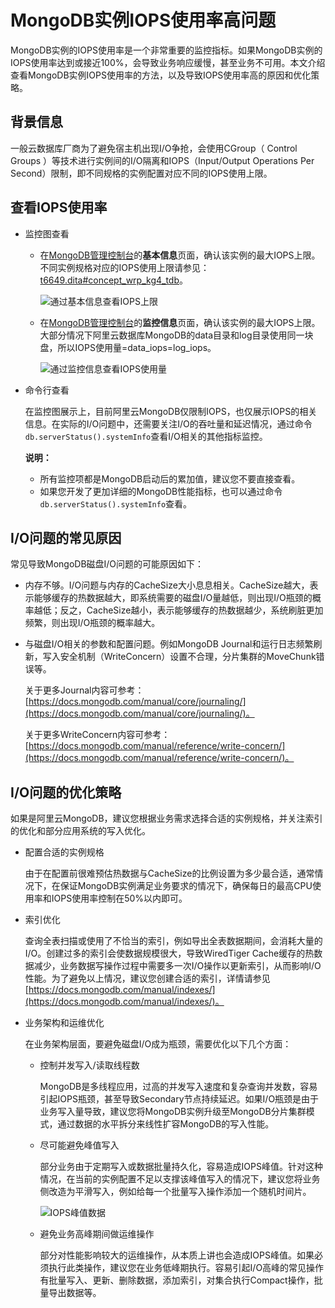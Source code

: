 # MongoDB实例IOPS使用率高问题

MongoDB实例的IOPS使⽤率是⼀个⾮常重要的监控指标。如果MongoDB实例的IOPS使⽤率达到或接近100%，会导致业务响应缓慢，甚⾄业务不可⽤。本文介绍查看MongoDB实例IOPS使用率的方法，以及导致IOPS使用率高的原因和优化策略。

## 背景信息

⼀般云数据库厂商为了避免宿主机出现I/O争抢，会使⽤CGroup（ Control Groups ）等技术进⾏实例间的I/O隔离和IOPS（Input/Output Operations Per Second）限制，即不同规格的实例配置对应不同的IOPS使⽤上限。

## 查看IOPS使用率

-   监控图查看
    -   在[MongoDB管理控制台](https://mongodb.console.aliyun.com/)的**基本信息**页面，确认该实例的最⼤IOPS上限。不同实例规格对应的IOPS使⽤上限请参见：[t6649.dita\#concept\_wrp\_kg4\_tdb](/intl.zh-CN/产品简介/实例规格表.md)。

        ![通过基本信息查看IOPS上限](https://static-aliyun-doc.oss-accelerate.aliyuncs.com/assets/img/zh-CN/3237666161/p235810.png)

    -   在[MongoDB管理控制台](https://mongodb.console.aliyun.com/)的**监控信息**页面，确认该实例的最⼤IOPS上限。⼤部分情况下阿⾥云数据库MongoDB的data⽬录和log⽬录使⽤同⼀块盘，所以IOPS使⽤量=data\_iops=log\_iops。

        ![通过监控信息查看IOPS使用量](https://static-aliyun-doc.oss-accelerate.aliyuncs.com/assets/img/zh-CN/3237666161/p235811.png)

-   命令行查看

    在监控图展示上，目前阿里云MongoDB仅限制IOPS，也仅展示IOPS的相关信息。在实际的I/O问题中，还需要关注I/O的吞吐量和延迟情况，通过命令`db.serverStatus().systemInfo`查看I/O相关的其他指标监控。

    **说明：**

    -   所有监控项都是MongoDB启动后的累加值，建议您不要直接查看。
    -   如果您开发了更加详细的MongoDB性能指标，也可以通过命令`db.serverStatus().systemInfo`查看。

## I/O问题的常见原因

常见导致MongoDB磁盘I/O问题的可能原因如下：

-   内存不够。I/O问题与内存的CacheSize⼤⼩息息相关。CacheSize越⼤，表示能够缓存的热数据越⼤，即系统需要的磁盘I/O量越低，则出现I/O瓶颈的概率越低；反之，CacheSize越⼩，表示能够缓存的热数据越少，系统刷脏更加频繁，则出现I/O瓶颈的概率越⼤。
-   与磁盘I/O相关的参数和配置问题。例如MongoDB Journal和运⾏⽇志频繁刷新，写入安全机制（WriteConcern）设置不合理，分⽚集群的MoveChunk错误等。

    关于更多Journal内容可参考：[https://docs.mongodb.com/manual/core/journaling/](https://docs.mongodb.com/manual/core/journaling/)。

    关于更多WriteConcern内容可参考：[https://docs.mongodb.com/manual/reference/write-concern/](https://docs.mongodb.com/manual/reference/write-concern/)。


## I/O问题的优化策略

如果是阿里云MongoDB，建议您根据业务需求选择合适的实例规格，并关注索引的优化和部分应用系统的写入优化。

-   配置合适的实例规格

    由于在配置前很难预估热数据与CacheSize的⽐例设置为多少最合适，通常情况下，在保证MongoDB实例满⾜业务要求的情况下，确保每日的最高CPU使⽤率和IOPS使⽤率控制在50%以内即可。

-   索引优化

    查询全表扫描或使用了不恰当的索引，例如导出全表数据期间，会消耗大量的I/O。创建过多的索引会使数据规模很大，导致WiredTiger Cache缓存的热数据减少，业务数据写操作过程中需要多⼀次I/O操作以更新索引，从而影响I/O性能。为了避免以上情况，建议您创建合适的索引，详情请参见[https://docs.mongodb.com/manual/indexes/](https://docs.mongodb.com/manual/indexes/)。

-   业务架构和运维优化

    在业务架构层⾯，要避免磁盘I/O成为瓶颈，需要优化以下几个方面：

    -   控制并发写入/读取线程数

        MongoDB是多线程应用，过⾼的并发写入速度和复杂查询并发数，容易引起IOPS瓶颈，甚⾄导致Secondary节点持续延迟。如果I/O瓶颈是由于业务写⼊量导致，建议您将MongoDB实例升级至MongoDB分⽚集群模式，通过数据的⽔平拆分来线性扩容MongoDB的写⼊性能。

    -   尽可能避免峰值写⼊

        部分业务由于定期写入或数据批量持久化，容易造成IOPS峰值。针对这种情况，在当前的实例配置不⾜以⽀撑该峰值写⼊的情况下，建议您将业务侧改造为平滑写入，例如给每⼀个批量写⼊操作添加⼀个随机时间⽚。

        ![IOPS峰值数据](https://static-aliyun-doc.oss-accelerate.aliyuncs.com/assets/img/zh-CN/3237666161/p235815.png)

    -   避免业务⾼峰期间做运维操作

        部分对性能影响较⼤的运维操作，从本质上讲也会造成IOPS峰值。如果必须执行此类操作，建议您在业务低峰期执行。容易引起I/O⾼峰的常见操作有批量写⼊、更新、删除数据，添加索引，对集合执⾏Compact操作，批量导出数据等。


